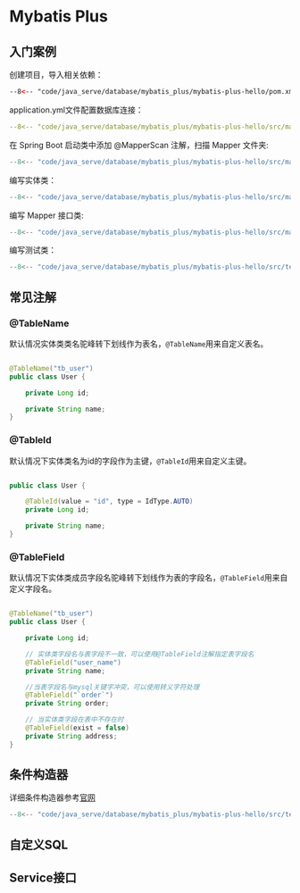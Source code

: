 # Mybatis Plus

## 入门案例

创建项目，导入相关依赖：

``` xml
--8<-- "code/java_serve/database/mybatis_plus/mybatis-plus-hello/pom.xml"
```

application.yml文件配置数据库连接：

``` yaml
--8<-- "code/java_serve/database/mybatis_plus/mybatis-plus-hello/src/main/resources/application.yml"
```

在 Spring Boot 启动类中添加 @MapperScan 注解，扫描 Mapper 文件夹:

``` java
--8<-- "code/java_serve/database/mybatis_plus/mybatis-plus-hello/src/main/java/com/luguosong/mybatisplushello/MybatisPlusHelloApplication.java"
```

编写实体类：

``` java
--8<-- "code/java_serve/database/mybatis_plus/mybatis-plus-hello/src/main/java/com/luguosong/mybatisplushello/entity/User.java"
```

编写 Mapper 接口类:

``` java
--8<-- "code/java_serve/database/mybatis_plus/mybatis-plus-hello/src/main/java/com/luguosong/mybatisplushello/mapper/UserMapper.java"
```

编写测试类：

``` java
--8<-- "code/java_serve/database/mybatis_plus/mybatis-plus-hello/src/test/java/com/luguosong/mybatisplushello/MybatisPlusHelloApplicationTests.java"
```

## 常见注解

### @TableName

默认情况实体类类名驼峰转下划线作为表名，`@TableName`用来自定义表名。

```java

@TableName("tb_user")
public class User {

	private Long id;

	private String name;
}
```

### @TableId

默认情况下实体类名为id的字段作为主键，`@TableId`用来自定义主键。

```java

public class User {

	@TableId(value = "id", type = IdType.AUTO)
	private Long id;

	private String name;
}
```

### @TableField

默认情况下实体类成员字段名驼峰转下划线作为表的字段名，`@TableField`用来自定义字段名。

```java

@TableName("tb_user")
public class User {

	private Long id;

	// 实体类字段名与表字段不一致，可以使用@TableField注解指定表字段名
	@TableField("user_name")
	private String name;

	//当表字段名与mysql关键字冲突，可以使用转义字符处理
	@TableField("`order`")
	private String order;

	// 当实体类字段在表中不存在时
	@TableField(exist = false)
	private String address;
}
```

## 条件构造器

详细条件构造器参考[官网](https://baomidou.com/guides/wrapper/)

``` java title="WrapperTest.java"
--8<-- "code/java_serve/database/mybatis_plus/mybatis-plus-hello/src/test/java/com/luguosong/mybatisplushello/WrapperTest.java"
```

## 自定义SQL

## Service接口

